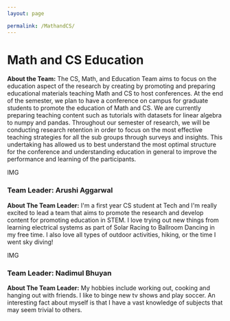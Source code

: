 ```yaml
---
layout: page

permalink: /MathandCS/
---
```

<h1> Math and CS Education</h1>
<p><strong>About the Team:</strong> The CS, Math, and Education Team aims to focus on the education aspect of the research by creating by promoting and preparing educational materials teaching Math and CS to host conferences. At the end of the semester, we plan to have a conference on campus for graduate students to promote the education of Math and CS. We are currently preparing teaching content such as tutorials with datasets for linear algebra to numpy and pandas. Throughout our semester of research, we will be conducting research retention in order to focus on the most effective teaching strategies for all the sub groups through surveys and insights. This undertaking has allowed us to best understand the most optimal structure for the conference and understanding education in general to improve the performance and learning of the participants.</p>
<p>IMG</p>
<h3>Team Leader: Arushi Aggarwal</h3>
<p><strong>About The Team Leader:</strong>  I'm a first year CS student at Tech and I'm really excited to lead a team that aims to promote the research and develop content for promoting education in STEM. I love trying out new things from learning electrical systems as part of Solar Racing to Ballroom Dancing in my free time. I also love all types of outdoor activities, hiking, or the time I went sky diving!</p>

<p>IMG</p>
<h3>Team Leader: Nadimul Bhuyan</h3>
<p><strong>About The Team Leader:</strong>  My hobbies include working out, cooking and hanging out with friends. I like to binge new tv shows and play soccer. An interesting fact about myself is that I have a vast knowledge of subjects that may seem trivial to others.</p>
